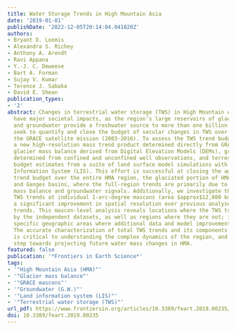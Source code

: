 ```yaml
---
title: Water Storage Trends in High Mountain Asia
date: '2019-01-01'
publishDate: '2022-12-05T20:14:04.041820Z'
authors:
- Bryant D. Loomis
- Alexandra S. Richey
- Anthony A. Arendt
- Ravi Appana
- Y.-J. C. Deweese
- Bart A. Forman
- Sujay V. Kumar
- Terence J. Sabaka
- David E. Shean
publication_types:
- '2'
abstract: Changes in terrestrial water storage (TWS) in High Mountain Asia (HMA) could
  have major societal impacts, as the region’s large reservoirs of glaciers, snow,
  and groundwater provide a freshwater source to more than one billion people. We
  seek to quantify and close the budget of secular changes in TWS over the span of
  the GRACE satellite mission (2003-2016). To assess the TWS trend budget we consider
  a new high-resolution mass trend product determined directly from GRACE L1B data,
  glacier mass balance derived from Digital Elevation Models (DEMs), groundwater variability
  determined from confined and unconfined well observations, and terrestrial water
  budget estimates from a suite of land surface model simulations with the NASA Land
  Information System (LIS). This effort is successful at closing the aggregated TWS
  trend budget over the entire HMA region, the glaciated portion of HMA, and the Indus
  and Ganges basins, where the full-region trends are primarily due to the glacier
  mass balance and groundwater signals. Additionally, we investigate the closure of
  TWS trends at individual 1-arc-degree mascons (area $approx$12,000 km$textasciicircum2$);
  a significant improvement in spatial resolution over previous analyses of GRACE-derived
  trends. This mascon-level analysis reveals locations where the TWS trends are well-explained
  by the independent datasets, as well as regions where they are not; identifying
  specific geographic areas where additional data and model improvements are needed.
  The accurate characterization of total TWS trends and its components presented here
  is critical to understanding the complex dynamics of the region, and is a necessary
  step towards projecting future water mass changes in HMA.
featured: false
publication: '*Frontiers in Earth Science*'
tags:
- '"High Mountain Asia (HMA)"'
- '"Glacier mass balance"'
- '"GRACE mascons"'
- '"Groundwater (G.W.)"'
- '"Land information system (LIS)"'
- '"Terrestrial water storage (TWS)"'
url_pdf: https://www.frontiersin.org/articles/10.3389/feart.2019.00235/full
doi: 10.3389/feart.2019.00235
---
```



